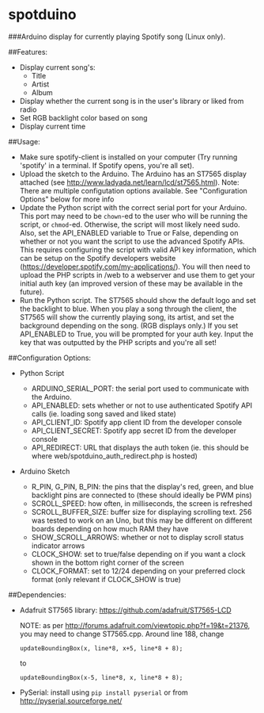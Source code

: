 # spotduino
###Arduino display for currently playing Spotify song (Linux only).

##Features:
- Display current song's:
    - Title
    - Artist
    - Album
- Display whether the current song is in the user's library or liked from radio
- Set RGB backlight color based on song
- Display current time

##Usage:
- Make sure spotify-client is installed on your computer (Try running 'spotify' in a terminal. If Spotify opens, you're all set).
- Upload the sketch to the Arduino. The Arduino has an ST7565 display attached (see http://www.ladyada.net/learn/lcd/st7565.html).
  Note: There are multiple configutation options available. See "Configuration Options" below for more info
- Update the Python script with the correct serial port for your Arduino. This port may need to be `chown`-ed to the user who will be running the 
  script, or `chmod`-ed. Otherwise, the script will most likely need sudo. Also, set the API_ENABLED variable to True or False, depending
  on whether or not you want the script to use the advanced Spotify APIs. This requires configuring the script with valid API key information,
  which can be setup on the Spotify developers website (https://developer.spotify.com/my-applications/). You will then need to upload the PHP
  scripts in /web to a webserver and use them to get your initial auth key (an improved version of these may be available in the future).
- Run the Python script. The ST7565 should show the default logo and set the backlight to blue. When you play a song through the client,
  the ST7565 will show the currently playing song, its artist, and set the background depending on the song. (RGB displays only.)
  If you set API_ENABLED to True, you will be prompted for your auth key. Input the key that was outputted by the PHP scripts and you're all set!

##Configuration Options:
 - Python Script
     - ARDUINO_SERIAL_PORT: the serial port used to communicate with the Arduino. 
     - API_ENABLED: sets whether or not to use authenticated Spotify API calls (ie. loading song saved and liked state)
     - API_CLIENT_ID: Spotify app client ID from the developer console
     - API_CLIENT_SECRET: Spotify app secret ID from the developer console
     - API_REDIRECT: URL that displays the auth token (ie. this should be where web/spotduino_auth_redirect.php is hosted)

 - Arduino Sketch
     - R_PIN, G_PIN, B_PIN: the pins that the display's red, green, and blue backlight pins are connected to (these should ideally be PWM pins)
     - SCROLL_SPEED: how often, in milliseconds, the screen is refreshed
     - SCROLL_BUFFER_SIZE: buffer size for displaying scrolling text. 256 was tested to work on an Uno, but this may be different on different boards depending on how much RAM they have
     - SHOW_SCROLL_ARROWS: whether or not to display scroll status indicator arrows
     - CLOCK_SHOW: set to true/false depending on if you want a clock shown in the bottom right corner of the screen
     - CLOCK_FORMAT: set to 12/24 depending on your preferred clock format (only relevant if CLOCK_SHOW is true)

##Dependencies:
- Adafruit ST7565 library: https://github.com/adafruit/ST7565-LCD

  NOTE: as per http://forums.adafruit.com/viewtopic.php?f=19&t=21376, you may need to change ST7565.cpp. Around line 188, change 

  `updateBoundingBox(x, line*8, x+5, line*8 + 8);`

  to

  `updateBoundingBox(x-5, line*8, x, line*8 + 8);`

- PySerial: install using `pip install pyserial` or from http://pyserial.sourceforge.net/